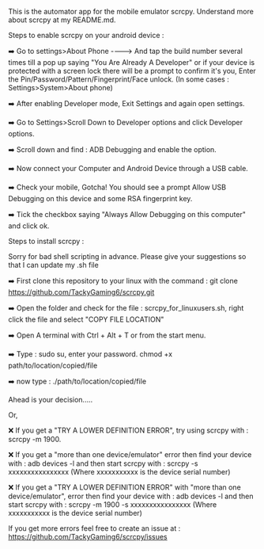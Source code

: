 This is the automator app for the mobile emulator scrcpy.
Understand more about scrcpy at my README.md.

Steps to enable scrcpy on your android device :


:arrow_right: Go to settings>About Phone ----> And tap the build number several times till a pop up saying "You Are Already A Developer" or if your device is protected with a screen lock there will be a prompt to confirm it's you, Enter the Pin/Password/Pattern/Fingerprint/Face unlock. (In some cases : Settings>System>About phone)


:arrow_right: After enabling Developer mode, Exit Settings and again open settings.

:arrow_right: Go to Settings>Scroll Down to Developer options and click Developer options.

:arrow_right: Scroll down and find : ADB Debugging and enable the option.

:arrow_right: Now connect your Computer and Android Device through a USB cable.

:arrow_right: Check your mobile, Gotcha! You should see a prompt Allow USB Debugging on this device and some RSA fingerprint key.

:arrow_right: Tick the checkbox saying "Always Allow Debugging on this computer" and click ok.

Steps to install scrcpy :


Sorry for bad shell scripting in advance. Please give your suggestions so that I can update my .sh file

:arrow_right: First clone this repository to your linux with the command : git clone https://github.com/TackyGaming6/scrcpy.git

:arrow_right: Open the folder and check for the file : scrcpy_for_linuxusers.sh, right click the file and select "COPY FILE LOCATION"

:arrow_right: Open A terminal with Ctrl + Alt + T or from the start menu.

:arrow_right: Type : sudo su, enter your password. chmod +x path/to/location/copied/file

:arrow_right: now type : ./path/to/location/copied/file


Ahead is your decision.....


Or,

:x: If you get a "TRY A LOWER DEFINITION ERROR", try using scrcpy with : scrcpy -m 1900.

:x: If you get a "more than one device/emulator" error then find your device with : adb devices -l and then start scrcpy with : scrcpy -s xxxxxxxxxxxxxxxx (Where xxxxxxxxxxx is the device serial number)

:x: If you get a "TRY A LOWER DEFINITION ERROR" with "more than one device/emulator", error then find your device with : adb devices -l and then start scrcpy with : scrcpy -m 1900 -s xxxxxxxxxxxxxxxx (Where xxxxxxxxxxx is the device serial number)



If you get more errors feel free to create an issue at : https://github.com/TackyGaming6/scrcpy/issues
